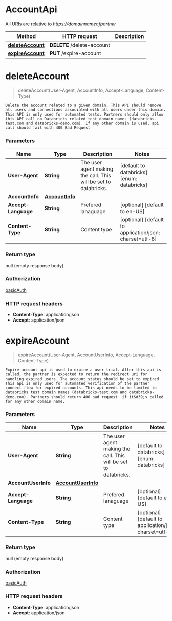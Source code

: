 # AccountApi

All URIs are relative to *https://domainnameofpartner*

Method | HTTP request | Description
------------- | ------------- | -------------
[**deleteAccount**](AccountApi.md#deleteAccount) | **DELETE** /delete-account | 
[**expireAccount**](AccountApi.md#expireAccount) | **PUT** /expire-account | 


<a name="deleteAccount"></a>
# **deleteAccount**
> deleteAccount(User-Agent, AccountInfo, Accept-Language, Content-Type)



    Delete the account related to a given domain. This API should remove all users and connections associated with all users under this domain. This API is only used for automated tests. Partners should only allow this API call on Databricks related test domain names (databricks-test.com and databricks-demo.com). If any other domain is used, api call should fail with 400 Bad Request

### Parameters

Name | Type | Description  | Notes
------------- | ------------- | ------------- | -------------
 **User-Agent** | **String**| The user agent making the call. This will be set to databricks. | [default to databricks] [enum: databricks]
 **AccountInfo** | [**AccountInfo**](../Models/AccountInfo.md)|  |
 **Accept-Language** | **String**| Prefered lanaguage | [optional] [default to en-US]
 **Content-Type** | **String**| Content type | [optional] [default to application/json; charset&#x3D;utf-8]

### Return type

null (empty response body)

### Authorization

[basicAuth](../README.md#basicAuth)

### HTTP request headers

- **Content-Type**: application/json
- **Accept**: application/json

<a name="expireAccount"></a>
# **expireAccount**
> expireAccount(User-Agent, AccountUserInfo, Accept-Language, Content-Type)



    Expire account api is used to expire a user trial. After this api is called, the partner is expected to return the redirect uri for handling expired users. The account_status should be set to expired. This api is only used for automated verification of the partner connect flow for expired accounts. This api needs to be limited to databricks test domain names (databricks-test.com and databricks-demo.com). Partners should return 400 bad request  if it&#39;s called for any other domain name.

### Parameters

Name | Type | Description  | Notes
------------- | ------------- | ------------- | -------------
 **User-Agent** | **String**| The user agent making the call. This will be set to databricks. | [default to databricks] [enum: databricks]
 **AccountUserInfo** | [**AccountUserInfo**](../Models/AccountUserInfo.md)|  |
 **Accept-Language** | **String**| Prefered lanaguage | [optional] [default to en-US]
 **Content-Type** | **String**| Content type | [optional] [default to application/json; charset&#x3D;utf-8]

### Return type

null (empty response body)

### Authorization

[basicAuth](../README.md#basicAuth)

### HTTP request headers

- **Content-Type**: application/json
- **Accept**: application/json

